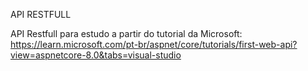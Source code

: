 API RESTFULL

API Restfull para estudo a partir do tutorial da Microsoft: https://learn.microsoft.com/pt-br/aspnet/core/tutorials/first-web-api?view=aspnetcore-8.0&tabs=visual-studio

